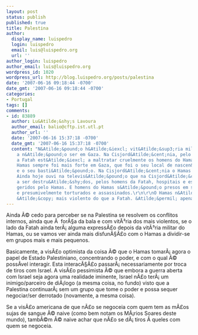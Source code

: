 ```yaml
---
layout: post
status: publish
published: true
title: Palestina
author:
  display_name: luispedro
  login: luispedro
  email: luis@luispedro.org
  url: ''
author_login: luispedro
author_email: luis@luispedro.org
wordpress_id: 1020
wordpress_url: http://blog.luispedro.org/posts/palestina
date: '2007-06-16 09:18:44 -0700'
date_gmt: '2007-06-16 09:18:44 -0700'
categories:
- Portugal
tags: []
comments:
- id: 83889
  author: Lu&Atilde;&shy;s Lavoura
  author_email: balio@cftp.ist.utl.pt
  author_url: ''
  date: '2007-06-16 15:37:18 -0700'
  date_gmt: '2007-06-16 15:37:18 -0700'
  content: "N&Atilde;&pound;o h&Atilde;&iexcl; vit&Atilde;&sup3;ria militar do Hamas,
    a n&Atilde;&pound;o ser em Gaza. Na Cisjord&Atilde;&cent;nia, pelo contr&Atilde;&iexcl;rio,
    a Fatah est&Atilde;&iexcl; a maltratar cruelmente os homens do Hamas.\r\n\r\nO
    Hamas sempre foi mais forte em Gaza, que foi o seu local de nascen&Atilde;&sect;a
    e o seu basti&Atilde;&pound;o. Na Cisjord&Atilde;&cent;nia o Hamas tem menos estruturas.
    Ainda hoje ouvi na televis&Atilde;&pound;o que na Cisjord&Atilde;&cent;nia est&Atilde;&pound;o
    a ser destru&Atilde;&shy;dos, pelos homens da Fatah, hospitais e escolas que eram
    geridos pelo Hamas. E homens do Hamas s&Atilde;&pound;o presos em suas casas -
    e presumivelmente torturados e assassinados.\r\n\r\nO Hamas n&Atilde;&pound;o
    &Atilde;&copy; mais violento do que a Fatah. &Atilde;&permil; apenas menos corrupto."
---
```

<p>Ainda &Atilde;&copy; cedo para perceber se na Palestina se resolvem os conflitos internos, ainda que &Atilde;&nbsp; for&Atilde;&sect;a da bala e com vit&Atilde;&sup3;ria dos mais violentos, se o lado da Fatah ainda ter&Atilde;&iexcl; alguma express&Atilde;&pound;o depois da vit&Atilde;&sup3;ria militar do Hamas, ou se vamos ver ainda mais disfun&Atilde;&sect;&Atilde;&pound;o com o Hamas a dividir-se em grupos mais e mais pequenos.
<p>Basicamente, a vis&Atilde;&pound;o optimista da coisa &Atilde;&copy; que o Hamas tomar&Atilde;&iexcl; agora o papel de Estado Palestiniano, concentrando o poder, e com o qual &Atilde;&copy; poss&Atilde;&shy;vel interagir. Esta interac&Atilde;&sect;&Atilde;&pound;o passar&Atilde;&iexcl; necessariamente por troca de tiros com Israel. A vis&Atilde;&pound;o pessimista &Atilde;&copy; que embora a guerra aberta com Israel seja agora uma realidade iminente, Israel n&Atilde;&pound;o ter&Atilde;&iexcl; um inimigo&#47;parceiro de di&Atilde;&iexcl;logo (a mesma coisa, no fundo) visto que a Palestina continuar&Atilde;&iexcl; sem um grupo que tome o poder e possa sequer negociar&#47;ser derrotado (novamente, a mesma coisa).
<p>Se a vis&Atilde;&pound;o americana de que n&Atilde;&pound;o se negoceia com quem tem as m&Atilde;&pound;os sujas de sangue &Atilde;&copy; naive (como bem notam os M&Atilde;&iexcl;rios Soares deste mundo), tamb&Atilde;&copy;m &Atilde;&copy; naive achar que n&Atilde;&pound;o se d&Atilde;&iexcl; tiros &Atilde;&nbsp;queles com quem se negoceia.</p>
